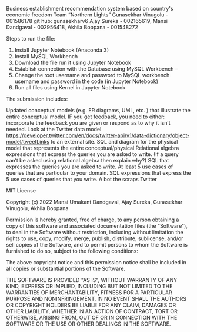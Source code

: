 Business establishment recommendation system based on country's economic freedom
Team “Northern Lights”
Gunasekhar Vinugolu - 001586178 git hub: gunasekharv6
Ajay Sureka - 002165619, 
Mansi Dandgaval - 002956418,
 Akhila Boppana - 001548272

Steps to run the file:
1.	Install Jupyter Notebook (Anaconda 3)
2.	Install MySQL Workbench
3.	Download the file run it using Jupyter Notebook 
4.	Establish connection with the Database using MySQL Workbench – 
5.	Change the root username and password to MySQL workbench username and password in the code (in Jupyter Notebook)
6.	Run all files using Kernel in Jupyter Notebook

The submission includes:

Updated conceptual models (e.g. ER diagrams, UML, etc. ) that illustrate the entire conceptual model. IF you get feedback, you need to either: incorporate the feedback you are given or respond as to why it isn’t needed. Look at the Twitter data model https://developer.twitter.com/en/docs/twitter-api/v1/data-dictionary/object-model/tweetLinks to an external site.
SQL and diagram for the physical model that represents the entire conceptual/physical
Relational algebra expressions that express the queries you are asked to write. (If a query can’t be asked using relational algebra then explain why?)
SQL that expresses the queries you are asked to write.
At least 5 use cases of queries that are particular to your domain.
SQL expressions that express the 5 use cases of queries that you write.
A bot the scraps Twitter


MIT License

Copyright (c) 2022 Mansi Umakant Dandgaval, Ajay Sureka, Gunasekhar Vinugolu, Akhila Boppana

Permission is hereby granted, free of charge, to any person obtaining a copy
of this software and associated documentation files (the "Software"), to deal
in the Software without restriction, including without limitation the rights
to use, copy, modify, merge, publish, distribute, sublicense, and/or sell
copies of the Software, and to permit persons to whom the Software is
furnished to do so, subject to the following conditions:

The above copyright notice and this permission notice shall be included in all
copies or substantial portions of the Software.

THE SOFTWARE IS PROVIDED "AS IS", WITHOUT WARRANTY OF ANY KIND, EXPRESS OR
IMPLIED, INCLUDING BUT NOT LIMITED TO THE WARRANTIES OF MERCHANTABILITY,
FITNESS FOR A PARTICULAR PURPOSE AND NONINFRINGEMENT. IN NO EVENT SHALL THE
AUTHORS OR COPYRIGHT HOLDERS BE LIABLE FOR ANY CLAIM, DAMAGES OR OTHER
LIABILITY, WHETHER IN AN ACTION OF CONTRACT, TORT OR OTHERWISE, ARISING FROM,
OUT OF OR IN CONNECTION WITH THE SOFTWARE OR THE USE OR OTHER DEALINGS IN THE
SOFTWARE.
